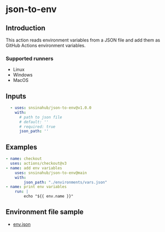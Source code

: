 # json-to-env

## Introduction
This action reads environment variables from a JSON file and add them as GitHub Actions environment variables.

### Supported runners
- Linux
- Windows
- MacOS

## Inputs
```YAML
  - uses: snsinahub/json-to-env@v1.0.0
    with: 
      # path to json file 
      # default: ''
      # required: true
      json_path: ''    

```

## Examples

```YAML
- name: checkout
  uses: actions/checkout@v3
- name: add env variables
    uses: snsinahub/json-to-env@main
    with:
        json_path: "./environments/vars.json"
- name: print env variables
    run: |          
        echo "${{ env.name }}"        
```

## Environment file sample
- [env.json](./env.json)

